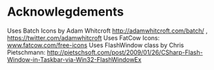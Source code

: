 ﻿Acknowlegdements
================
Uses Batch Icons by Adam Whitcroft http://adamwhitcroft.com/batch/ , https://twitter.com/adamwhitcroft
Uses FatCow Icons: www.fatcow.com/free-icons
Uses FlashWindow class by Chris Pietschmann: http://pietschsoft.com/post/2009/01/26/CSharp-Flash-Window-in-Taskbar-via-Win32-FlashWindowEx
